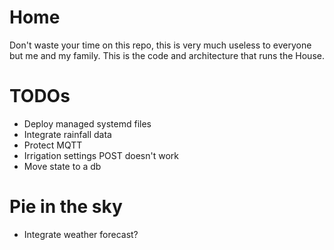 # Home
Don't waste your time on this repo, this is very much useless to everyone but me and my family. This is the code and architecture that runs the House.

# TODOs
* Deploy managed systemd files
* Integrate rainfall data
* Protect MQTT
* Irrigation settings POST doesn't work
* Move state to a db

# Pie in the sky
* Integrate weather forecast?